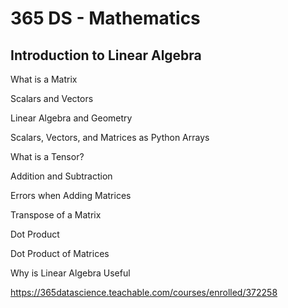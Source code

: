 # 365 DS - Mathematics

## Introduction to Linear Algebra

What is a Matrix

Scalars and Vectors

Linear Algebra and Geometry

Scalars, Vectors, and Matrices as Python Arrays

What is a Tensor?

Addition and Subtraction

Errors when Adding Matrices

Transpose of a Matrix

Dot Product

Dot Product of Matrices

Why is Linear Algebra Useful

<https://365datascience.teachable.com/courses/enrolled/372258>

